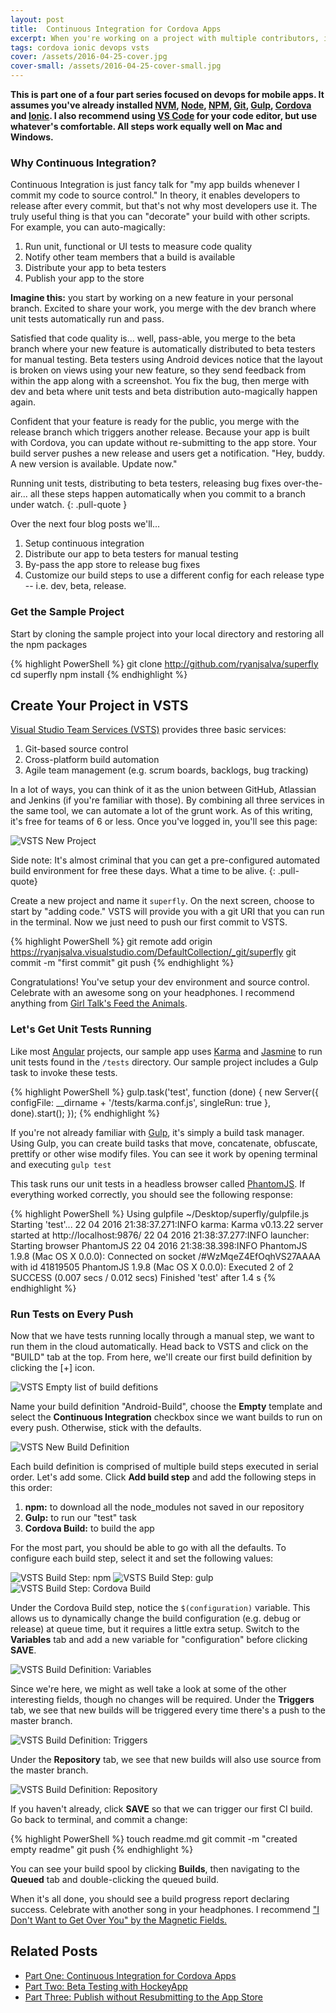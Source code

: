 ```yaml
---
layout: post
title:  Continuous Integration for Cordova Apps
excerpt: When you're working on a project with multiple contributors, it helps to know which commit broke the build... and it helps even more to prevent that commit from ever happening. In the first of a four part series, we'll use continuous integration to run unit tests on every commit and build for Android in the cloud.
tags: cordova ionic devops vsts
cover: /assets/2016-04-25-cover.jpg
cover-small: /assets/2016-04-25-cover-small.jpg
---
```


**This is part one of a four part series focused on devops for mobile apps. It assumes you've already installed [NVM][nvm], [Node][node], [NPM][npm], [Git][git], [Gulp][gulp], [Cordova][cordova] and [Ionic][ionic]. I also recommend using [VS Code][code] for your code editor, but use whatever's comfortable. All steps work equally well on Mac and Windows.**

### Why Continuous Integration?

Continuous Integration is just fancy talk for "my app builds whenever I commit my code to source control." In theory, it enables developers to release after every commit, but that's not why most developers use it. The truly useful thing is that you can "decorate" your build with other scripts. For example, you can auto-magically:

1. Run unit, functional or UI tests to measure code quality
2. Notify other team members that a build is available
3. Distribute your app to beta testers
4. Publish your app to the store


**Imagine this:** you start by working on a new feature in your personal branch. Excited to share your work, you merge with the dev branch where unit tests automatically run and pass. 

Satisfied that code quality is... well, pass-able, you merge to the beta branch where your new feature is automatically distributed to beta testers for manual testing. Beta testers using Android devices notice that the layout is broken on views using your new feature, so they send feedback from within the app along with a screenshot. You fix the bug, then merge with dev and beta where unit tests and beta distribution auto-magically happen again. 

Confident that your feature is ready for the public, you merge with the release branch which triggers another release. Because your app is built with Cordova, you can update without re-submitting to the app store. Your build server pushes a new release and users get a notification. "Hey, buddy. A new version is available. Update now."

Running unit tests, distributing to beta testers, releasing bug fixes over-the-air... all these steps happen automatically when you commit to a branch under watch.
{: .pull-quote }

Over the next four blog posts we'll...

1. Setup continuous integration
2. Distribute our app to beta testers for manual testing
3. By-pass the app store to release bug fixes
4. Customize our build steps to use a different config for each release type -- i.e. dev, beta, release. 

### Get the Sample Project
Start by cloning the sample project into your local directory and restoring all the npm packages

{% highlight PowerShell %}
git clone http://github.com/ryanjsalva/superfly
cd superfly
npm install
{% endhighlight %}

## Create Your Project in VSTS
[Visual Studio Team Services (VSTS)][vsts] provides three basic services:

1. Git-based source control
2. Cross-platform build automation
3. Agile team management (e.g. scrum boards, backlogs, bug tracking)

In a lot of ways, you can think of it as the union between GitHub, Atlassian and Jenkins (if you're familiar with those). By combining all three services in the same tool, we can automate a lot of the grunt work. As of this writing, it's free for teams of 6 or less. Once you've logged in, you'll see this page:

![VSTS New Project](/assets/2016-04-25-vsts-new-project.png)

Side note: It's almost criminal that you can get a pre-configured automated build environment for free these days. What a time to be alive.
{: .pull-quote}

Create a new project and name it `superfly`. On the next screen, choose to start by "adding code." VSTS will provide you with a git URI that you can run in the terminal. Now we just need to push our first commit to VSTS. 

{% highlight PowerShell %}
git remote add origin https://ryanjsalva.visualstudio.com/DefaultCollection/_git/superfly
git commit -m "first commit"
git push
{% endhighlight %}

Congratulations! You've setup your dev environment and source control. Celebrate with an awesome song on your headphones. I recommend anything from [Girl Talk's Feed the Animals][girltalk]. 

### Let's Get Unit Tests Running
Like most [Angular][angular] projects, our sample app uses [Karma][karma] and [Jasmine][jasmine] to run unit tests found in the `/tests` directory. Our sample project includes a Gulp task to invoke these tests. 

{% highlight PowerShell %}
gulp.task('test', function (done) {
  new Server({
    configFile: __dirname + '/tests/karma.conf.js',
    singleRun: true
  }, done).start();
});
{% endhighlight %}

If you're not already familiar with [Gulp][gulp], it's simply a build task manager. Using Gulp, you can create build tasks that move, concatenate, obfuscate, prettify or other wise modify files. You can see it work by opening terminal and executing `gulp test`

This task runs our unit tests in a headless browser called [PhantomJS][phantom]. If everything worked correctly, you should see the following response:

{% highlight PowerShell %}
Using gulpfile ~/Desktop/superfly/gulpfile.js
Starting 'test'...
22 04 2016 21:38:37.271:INFO karma: Karma v0.13.22 server started at http://localhost:9876/
22 04 2016 21:38:37.277:INFO launcher: Starting browser PhantomJS
22 04 2016 21:38:38.398:INFO PhantomJS 1.9.8 (Mac OS X 0.0.0): Connected on socket /#WzMqeZ4EfOqhVS27AAAA with id 41819505
PhantomJS 1.9.8 (Mac OS X 0.0.0): Executed 2 of 2 SUCCESS (0.007 secs / 0.012 secs)
Finished 'test' after 1.4 s
{% endhighlight %}

### Run Tests on Every Push
Now that we have tests running locally through a manual step, we want to run them in the cloud automatically. Head back to VSTS and click on the "BUILD" tab at the top. From here, we'll create our first build definition by clicking the [+] icon.

![VSTS Empty list of build defitions](/assets/2016-04-25-build-definition-empty.png)

Name your build definition "Android-Build", choose the **Empty** template and select the **Continuous Integration** checkbox since we want builds to run on every push. Otherwise, stick with the defaults.

![VSTS New Build Definition](/assets/2016-04-25-build-definition-new.png)

Each build definition is comprised of multiple build steps executed in serial order. Let's add some. Click **Add build step** and add the following steps in this order:

1. **npm:** to download all the node_modules not saved in our repository
2. **Gulp:** to run our "test" task
3. **Cordova Build:** to build the app

For the most part, you should be able to go with all the defaults. To configure each build step, select it and set the following values:

![VSTS Build Step: npm](/assets/2016-04-25-build-step-npm.png)
![VSTS Build Step: gulp](/assets/2016-04-25-build-step-gulp.png)
![VSTS Build Step: Cordova Build](/assets/2016-04-25-build-step-cordova.png)

Under the Cordova Build step, notice the `$(configuration)` variable. This allows us to dynamically change the build configuration (e.g. debug or release) at queue time, but it requires a little extra setup. Switch to the **Variables** tab and add a new variable for "configuration" before clicking **SAVE**.

![VSTS Build Definition: Variables](/assets/2016-04-25-build-definition-variables.png)

Since we're here, we might as well take a look at some of the other interesting fields, though no changes will be required. Under the **Triggers** tab, we see that new builds will be triggered every time there's a push to the master branch.

![VSTS Build Definition: Triggers](/assets/2016-04-25-build-definition-triggers.png)

Under the **Repository** tab, we see that new builds will also use source from the master branch.

![VSTS Build Definition: Repository](/assets/2016-04-25-build-definition-repository.png)

If you haven't already, click **SAVE** so that we can trigger our first CI build. Go back to terminal, and commit a change:

{% highlight PowerShell %}
touch readme.md
git commit -m "created empty readme"
git push
{% endhighlight %}

You can see your build spool by clicking **Builds**, then navigating to the **Queued** tab and double-clicking the queued build.

When it's all done, you should see a build progress report declaring success. Celebrate with another song in your headphones. I recommend ["I Don't Want to Get Over You" by the Magnetic Fields.][magnetic]

## Related Posts

* [Part One: Continuous Integration for Cordova Apps](/2016/04/25/continuous-integration-for-cordova-apps.html)
* [Part Two: Beta Testing with HockeyApp](/2016/04/26/beta-testing-with-hockeyapp.html)
* [Part Three: Publish without Resubmitting to the App Store](/2016/05/01/publish-without-resubmitting-to-the-app-store.html)

[nvm]: https://nvm.sh
[node]: https://nodejs.org/ 
[npm]: https://www.npmjs.com/
[git]: https://git-scm.com/
[cordova]: https://cordova.apache.org
[ionic]: https://ionicframework.com
[code]: http://code.visualstudio.com
[vsts]: https://www.visualstudio.com/en-us/products/visual-studio-team-services-vs.aspx
[angular]: https://angularjs.org
[girltalk]: https://soundcloud.com/burtonsnowgod/girl-talk-feed-the-animals-1
[karma]: https://karma-runner.github.io/
[jasmine]: http://jasmine.github.io/
[phantom]: https://phantomjs.org/
[gulp]: https://gulpjs.com
[magnetic]: https://www.youtube.com/watch?v=WVEhNHIzJec